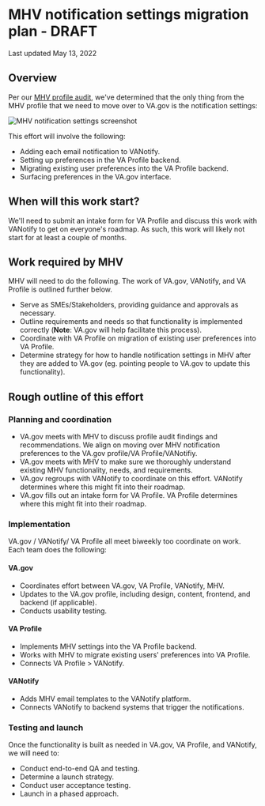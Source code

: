 # MHV notification settings migration plan - DRAFT

Last updated May 13, 2022

## Overview

Per our [MHV profile audit](https://github.com/department-of-veterans-affairs/va.gov-team/blob/master/products/identity-personalization/profile/mhv-profile-research/recommendations.md), we've determined that the only thing from the MHV profile that we need to move over to VA.gov is the notification settings:

![MHV notification settings screenshot](https://github.com/department-of-veterans-affairs/va.gov-team/blob/master/products/identity-personalization/profile/mhv-profile-research/MHV%20notification%20settings.jpeg)

This effort will involve the following:

- Adding each email notification to VANotify.
- Setting up preferences in the VA Profile backend.
- Migrating existing user preferences into the VA Profile backend.
- Surfacing preferences in the VA.gov interface.

## When will this work start?

We'll need to submit an intake form for VA Profile and discuss this work with VANotify to get on everyone's roadmap. As such, this work will likely not start for at least a couple of months.

## Work required by MHV

MHV will need to do the following. The work of VA.gov, VANotify, and VA Profile is outlined further below.

- Serve as SMEs/Stakeholders, providing guidance and approvals as necessary.
- Outline requirements and needs so that functionality is implemented correctly (**Note**: VA.gov will help facilitate this process).
- Coordinate with VA Profile on migration of existing user preferences into VA Profile.
- Determine strategy for how to handle notification settings in MHV after they are added to VA.gov (eg. pointing people to VA.gov to update this functionality).

## Rough outline of this effort

### Planning and coordination

- VA.gov meets with MHV to discuss profile audit findings and recommendations. We align on moving over MHV notification preferences to the VA.gov profile/VA Profile/VANotifiy.
- VA.gov meets with MHV to make sure we thoroughly understand existing MHV functionality, needs, and requirements.
- VA.gov regroups with VANotify to coordinate on this effort. VANotify determines where this might fit into their roadmap.
- VA.gov fills out an intake form for VA Profile. VA Profile determines where this might fit into their roadmap.

### Implementation

VA.gov / VANotify/ VA Profile all meet biweekly too coordinate on work. Each team does the following:

#### VA.gov

- Coordinates effort between VA.gov, VA Profile, VANotify, MHV.
- Updates to the VA.gov profile, including design, content, frontend, and backend (if applicable).
- Conducts usability testing.

#### VA Profile

- Implements MHV settings into the VA Profile backend.
- Works with MHV to migrate existing users' preferences into VA Profile.
- Connects VA Profile > VANotify.

#### VANotify

- Adds MHV email templates to the VANotify platform.
- Connects VANotify to backend systems that trigger the notifications.

### Testing and launch

Once the functionality is built as needed in VA.gov, VA Profile, and VANotify, we will need to:

- Conduct end-to-end QA and testing.
- Determine a launch strategy.
- Conduct user acceptance testing.
- Launch in a phased approach.
